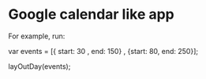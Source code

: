 # Google calendar like app

For example, run:

var events = [{ start: 30 , end: 150} , {start: 80, end: 250}];

layOutDay(events);
